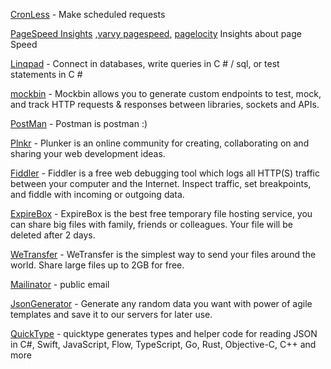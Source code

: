 [CronLess](https://cronless.com/account/subscription) - Make scheduled requests

[PageSpeed Insights](https://developers.google.com/speed/pagespeed/insights) ,[varvy pagespeed](https://varvy.com/pagespeed/), [pagelocity](http://pagelocity.com/) Insights about page Speed 


[Linqpad](https://www.linqpad.net/) - Connect in databases, write queries in C # / sql, or test statements in C #

[mockbin](http://mockbin.org) - Mockbin allows you to generate custom endpoints to test, mock, and track HTTP requests & responses between libraries, sockets and APIs.

[PostMan](https://www.getpostman.com/) - Postman is postman :)

[Plnkr](https://plnkr.co/) - Plunker is an online community for creating, collaborating on and sharing your web development ideas.

[Fiddler](http://www.telerik.com/fiddler) - Fiddler is a free web debugging tool which logs all HTTP(S) traffic between your computer and the Internet. Inspect traffic, set breakpoints, and fiddle with incoming or outgoing data.

[ExpireBox](https://expirebox.com)	- ExpireBox is the best free temporary file hosting service, you can share big files with family, friends or colleagues. Your file will be deleted after 2 days.

[WeTransfer](https://wetransfer.com) - WeTransfer is the simplest way to send your files around the world. Share large files up to 2GB for free.

[Mailinator](https://www.mailinator.com) - public email

[JsonGenerator](https://www.json-generator.com)	- Generate any random data you want with power of agile templates and save it to our servers for later use.

[QuickType](https://app.quicktype.io) - quicktype generates types and helper code for reading JSON in C#, Swift, JavaScript, Flow, TypeScript, Go, Rust, Objective-C, C++ and more

